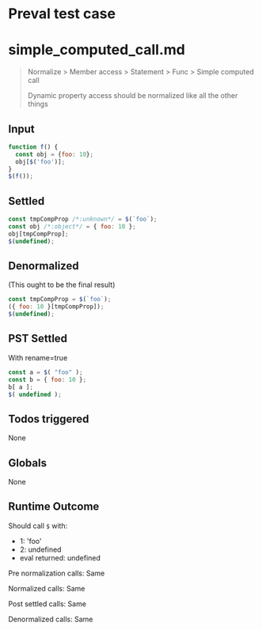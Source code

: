 # Preval test case

# simple_computed_call.md

> Normalize > Member access > Statement > Func > Simple computed call
>
> Dynamic property access should be normalized like all the other things

## Input

`````js filename=intro
function f() {
  const obj = {foo: 10};
  obj[$('foo')];
}
$(f());
`````


## Settled


`````js filename=intro
const tmpCompProp /*:unknown*/ = $(`foo`);
const obj /*:object*/ = { foo: 10 };
obj[tmpCompProp];
$(undefined);
`````


## Denormalized
(This ought to be the final result)

`````js filename=intro
const tmpCompProp = $(`foo`);
({ foo: 10 }[tmpCompProp]);
$(undefined);
`````


## PST Settled
With rename=true

`````js filename=intro
const a = $( "foo" );
const b = { foo: 10 };
b[ a ];
$( undefined );
`````


## Todos triggered


None


## Globals


None


## Runtime Outcome


Should call `$` with:
 - 1: 'foo'
 - 2: undefined
 - eval returned: undefined

Pre normalization calls: Same

Normalized calls: Same

Post settled calls: Same

Denormalized calls: Same

